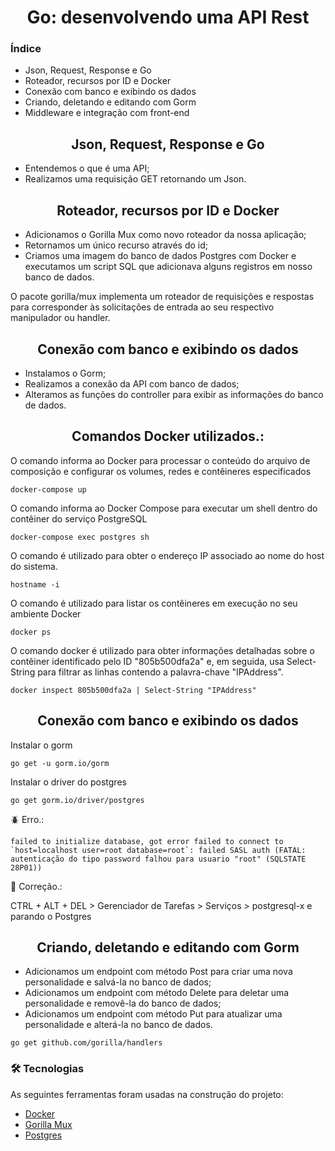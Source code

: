 <h1 align="center">
Go: desenvolvendo uma API Rest
</h1>

### Índice

- Json, Request, Response e Go
- Roteador, recursos por ID e Docker
- Conexão com banco e exibindo os dados
- Criando, deletando e editando com Gorm
- Middleware e integração com front-end

<h2 align="center">
Json, Request, Response e Go
</h2>

* Entendemos o que é uma API;
* Realizamos uma requisição GET retornando um Json.

<h2 align="center">
Roteador, recursos por ID e Docker
</h2>

* Adicionamos o Gorilla Mux como novo roteador da nossa aplicação;
* Retornamos um único recurso através do id;
* Criamos uma imagem do banco de dados Postgres com Docker e executamos um script SQL que adicionava alguns registros em nosso banco de dados.

O pacote gorilla/mux implementa um roteador de requisições e respostas para corresponder às solicitações de entrada ao seu respectivo manipulador ou handler.

<h2 align="center">
Conexão com banco e exibindo os dados
</h2>

* Instalamos o Gorm;
* Realizamos a conexão da API com banco de dados;
* Alteramos as funções do controller para exibir as informações do banco de dados.

<h2 align="center">
Comandos Docker utilizados.:
</h2>

O comando informa ao Docker para processar o conteúdo do arquivo de composição e configurar os volumes, redes e contêineres especificados

```docker-compose up```

O comando informa ao Docker Compose para executar um shell dentro do contêiner do serviço PostgreSQL

```docker-compose exec postgres sh```

O comando é utilizado para obter o endereço IP associado ao nome do host do sistema. 

```hostname -i```

O comando é utilizado para listar os contêineres em execução no seu ambiente Docker

```docker ps```

O comando docker é utilizado para obter informações detalhadas sobre o contêiner identificado pelo ID "805b500dfa2a" e, em seguida, usa Select-String para filtrar as linhas contendo a palavra-chave "IPAddress".

```docker inspect 805b500dfa2a | Select-String "IPAddress"```

<h2 align="center">
Conexão com banco e exibindo os dados
</h2>

Instalar o gorm

```go get -u gorm.io/gorm```

Instalar o driver do postgres

```go get gorm.io/driver/postgres```

🪲 Erro.: 

```failed to initialize database, got error failed to connect to `host=localhost user=root database=root`: failed SASL auth (FATAL: autenticação do tipo password falhou para usuario "root" (SQLSTATE 28P01))```

 🔨 Correção.:

CTRL + ALT + DEL > Gerenciador de Tarefas > Serviços > postgresql-x e parando o Postgres

<h2 align="center">
Criando, deletando e editando com Gorm
</h2>

* Adicionamos um endpoint com método Post para criar uma nova personalidade e salvá-la no banco de dados;
* Adicionamos um endpoint com método Delete para deletar uma personalidade e removê-la do banco de dados;
* Adicionamos um endpoint com método Put para atualizar uma personalidade e alterá-la no banco de dados.



```go get github.com/gorilla/handlers``` 

### 🛠 Tecnologias

As seguintes ferramentas foram usadas na construção do projeto:

- [Docker](https://www.docker.com/)
- [Gorilla Mux](https://github.com/gorilla/mux)
- [Postgres](https://www.postgresql.org/)